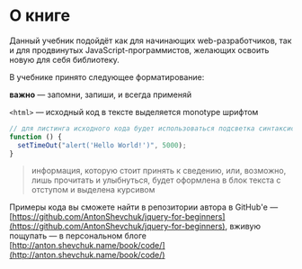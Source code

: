 # О книге

Данный учебник подойдёт как для начинающих web-разработчиков, так и для продвинутых JavaScript-программистов,
желающих освоить новую для себя библиотеку.

В учебнике принято следующее форматирование:

**важно** — запомни, запиши, и всегда применяй

`<html>` — исходный код в тексте выделяется monotype шрифтом

```javascript
// для листинга исходного кода будет использоваться подсветка синтаксиса
function () {
  setTimeOut("alert('Hello World!')", 5000);
}
```

> информация, которую стоит принять к сведению,
или, возможно, лишь прочитать и улыбнуться,
будет оформлена в блок текста с отступом и выделена курсивом

Примеры кода вы сможете найти в репозитории автора в GitHub'е — 
[https://github.com/AntonShevchuk/jquery-for-beginners](https://github.com/AntonShevchuk/jquery-for-beginners),
вживую пощупать — в персональном блоге [http://anton.shevchuk.name/book/code/](http://anton.shevchuk.name/book/code/)
